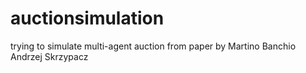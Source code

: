 # auctionsimulation

trying to simulate multi-agent auction from paper by Martino Banchio Andrzej Skrzypacz
